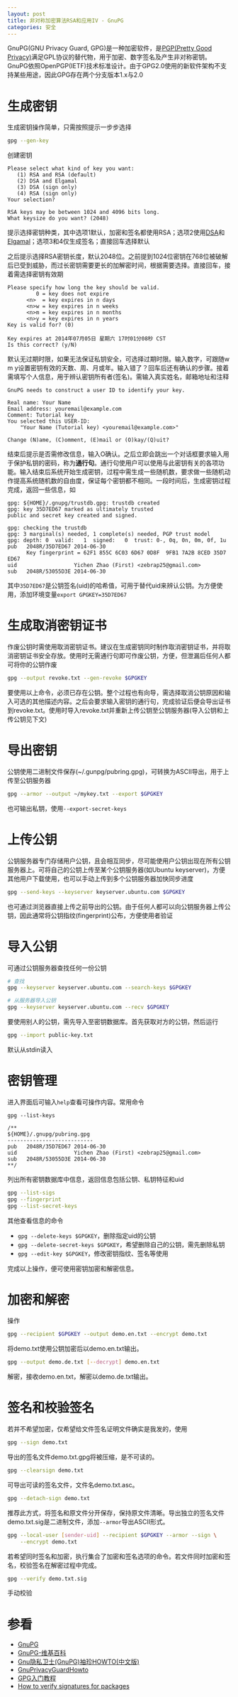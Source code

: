```yaml
---
layout: post
title: 非对称加密算法RSA和应用IV - GnuPG
categories: 安全
---
```


GnuPG(GNU Privacy Guard, GPG)是一种加密软件，是[PGP(Pretty Good Privacy)][pgp]满足GPL协议的替代物，用于加密、数字签名及产生非对称密钥。GnuPG依照OpenPGP(IETF)技术标准设计。由于GPG2.0使用的新软件架构不支持某些用途，因此GPG存在两个分支版本1.x与2.0

# 生成密钥
生成密钥操作简单，只需按照提示一步步选择

~~~bash
gpg --gen-key
~~~
创建密钥

~~~
Please select what kind of key you want:
   (1) RSA and RSA (default)
   (2) DSA and Elgamal
   (3) DSA (sign only)
   (4) RSA (sign only)
Your selection?

RSA keys may be between 1024 and 4096 bits long.
What keysize do you want? (2048)
~~~
提示选择密钥种类，其中选项1默认，加密和签名都使用RSA；选项2使用[DSA][dsa]和[Elgamal][elgamal]；选项3和4仅生成签名；直接回车选择默认

之后提示选择RSA密钥长度，默认2048位。之前提到1024位密钥在768位被破解后已受到威胁，而过长密钥需要更长的加解密时间，根据需要选择。直接回车，接着需选择密钥有效期

~~~
Please specify how long the key should be valid.
         0 = key does not expire
      <n>  = key expires in n days
      <n>w = key expires in n weeks
      <n>m = key expires in n months
      <n>y = key expires in n years
Key is valid for? (0)

Key expires at 2014年07月05日 星期六 17时01分08秒 CST
Is this correct? (y/N)
~~~
默认无过期时限，如果无法保证私钥安全，可选择过期时限。输入数字，可跟随w m y设置密钥有效的天数、周、月或年。输入错了？回车后还有确认的步骤。接着需填写个人信息，用于辨认密钥所有者(签名)。需输入真实姓名，邮箱地址和注释

~~~
GnuPG needs to construct a user ID to identify your key.

Real name: Your Name
Email address: youremail@example.com
Comment: Tutorial key
You selected this USER-ID:
    "Your Name (Tutorial key) <youremail@example.com>"

Change (N)ame, (C)omment, (E)mail or (O)kay/(Q)uit?
~~~
结束后提示是否需修改信息，输入O确认。之后立即会跳出一个对话框要求输入用于保护私钥的密码，称为**通行句**。通行句使用户可以使用与此密钥有关的各项功能。输入结束后系统开始生成密钥，过程中需生成一些随机数，要求做一些随机动作提高系统随机数的自由度，保证每个密钥都不相同。一段时间后，生成密钥过程完成，返回一些信息，如

~~~
gpg: ${HOME}/.gnupg/trustdb.gpg: trustdb created
gpg: key 35D7ED67 marked as ultimately trusted
public and secret key created and signed.

gpg: checking the trustdb
gpg: 3 marginal(s) needed, 1 complete(s) needed, PGP trust model
gpg: depth: 0  valid:   1  signed:   0  trust: 0-, 0q, 0n, 0m, 0f, 1u
pub   2048R/35D7ED67 2014-06-30
      Key fingerprint = 62F1 855C 6C03 6D67 0D8F  9FB1 7A2B 8CED 35D7 ED67
uid                  Yichen Zhao (First) <zebrap25@gmail.com>
sub   2048R/53055D3E 2014-06-30
~~~
其中`35D7ED67`是公钥签名(uid)的哈希值，可用于替代uid来辨认公钥。为方便使用，添加环境变量`export GPGKEY=35D7ED67`

# 生成取消密钥证书
作废公钥时需使用取消密钥证书。建议在生成密钥同时制作取消密钥证书，并将取消密钥证书安全存放。使用时无需通行句即可作废公钥，方便，但泄漏后任何人都可将你的公钥作废

~~~bash
gpg --output revoke.txt --gen-revoke $GPGKEY
~~~
要使用以上命令，必须已存在公钥。整个过程也有向导，需选择取消公钥原因和输入可选的其他描述内容。之后会要求输入密钥的通行句，完成验证后便会导出证书到revoke.txt。使用时导入revoke.txt并重新上传公钥至公钥服务器(导入公钥和上传公钥见下文)

# 导出密钥
公钥使用二进制文件保存(~/.gunpg/pubring.gpg)，可转换为ASCII导出，用于上传至公钥服务器

~~~bash
gpg --armor --output ~/mykey.txt --export $GPGKEY
~~~
也可输出私钥，使用`--export-secret-keys`

# 上传公钥
公钥服务器专门存储用户公钥，且会相互同步，尽可能使用户公钥出现在所有公钥服务器上。可将自己的公钥上传至某个公钥服务器(如Ubuntu keyserver)，方便其他用户下载使用，也可以手动上传到多个公钥服务器加快同步进度

~~~bash
gpg --send-keys --keyserver keyserver.ubuntu.com $GPGKEY
~~~
也可通过浏览器直接上传之前导出的公钥。由于任何人都可以向公钥服务器上传公钥，因此通常将公钥指纹(fingerprint)公布，方便使用者验证

# 导入公钥

可通过公钥服务器查找任何一份公钥

~~~bash
# 查找
gpg --keyserver keyserver.ubuntu.com --search-keys $GPGKEY

# 从服务器导入公钥
gpg --keyserver keyserver.ubuntu.com --recv $GPGKEY
~~~

要使用别人的公钥，需先导入至密钥数据库。首先获取对方的公钥，然后运行

~~~bash
gpg --import public-key.txt
~~~

默认从stdin读入

# 密钥管理

进入界面后可输入`help`查看可操作内容。常用命令

~~~
gpg --list-keys

/**
${HOME}/.gnupg/pubring.gpg
---------------------------
pub   2048R/35D7ED67 2014-06-30
uid                  Yichen Zhao (First) <zebrap25@gmail.com>
sub   2048R/53055D3E 2014-06-30
**/
~~~
列出所有密钥数据库中信息，返回信息包括公钥、私钥特征和uid

~~~bash
gpg --list-sigs
gpg --fingerprint
gpg --list-secret-keys
~~~
其他查看信息的命令

+ `gpg --delete-keys $GPGKEY`，删除指定uid的公钥
+ `gpg --delete-secret-keys $GPGKEY`，希望删除自己的公钥，需先删除私钥
+ `gpg --edit-key $GPGKEY`，修改密钥指纹、签名等使用

完成以上操作，便可使用密钥加密和解密信息。

# 加密和解密
操作

~~~bash
gpg --recipient $GPGKEY --output demo.en.txt --encrypt demo.txt
~~~
将demo.txt使用公钥加密后以demo.en.txt输出。

~~~bash
gpg --output demo.de.txt [--decrypt] demo.en.txt
~~~
解密，接收demo.en.txt，解密以demo.de.txt输出。

# 签名和校验签名
若并不希望加密，仅希望给文件签名证明文件确实是我发的，使用

~~~bash
gpg --sign demo.txt
~~~
导出的签名文件demo.txt.gpg将被压缩，是不可读的。

~~~bash
gpg --clearsign demo.txt
~~~
可导出可读的签名文件，文件名demo.txt.asc。

~~~bash
gpg --detach-sign demo.txt
~~~
推荐此方式，将签名和原文件分开保存，保持原文件清晰。导出独立的签名文件demo.txt.sig是二进制文件，添加`--armor`导出ASCII形式。

~~~bash
gpg --local-user [sender-uid] --recipient $GPGKEY --armor --sign \
    --encrypt demo.txt
~~~
若希望同时签名和加密，执行集合了加密和签名选项的命令。若文件同时加密和签名，校验签名在解密过程中完成。

~~~bash
gpg --verify demo.txt.sig
~~~
手动校验

# 参看
+ [GnuPG](https://www.gnupg.org/ "The GNU Privacy Guard")
+ [GnuPG-维基百科](http://zh.wikipedia.org/wiki/GnuPG "GnuPG")
+ [Gnu隐私卫士(GnuPG)袖珍HOWTO(中文版)](https://www.gnupg.org/howtos/zh/index.html "Gnu隐私卫士(GnuPG)袖珍HOWTO(中文版)")
+ [GnuPrivacyGuardHowto](https://help.ubuntu.com/community/GnuPrivacyGuardHowto "GnuPrivacyGuardHowto")
+ [GPG入门教程](http://www.ruanyifeng.com/blog/2013/07/gpg.html "GPG入门教程")
+ [How to verify signatures for packages](https://www.torproject.org/docs/verifying-signatures.html.en "How to verify signatures for packages")

[pgp]: http://zh.wikipedia.org/wiki/PGP "PGP"
[dsa]: http://en.wikipedia.org/wiki/Digital_Signature_Algorithm "Digital Signature Algorithm"
[elgamal]: http://en.wikipedia.org/wiki/ElGamal_encryption "ElGamal encryption"
